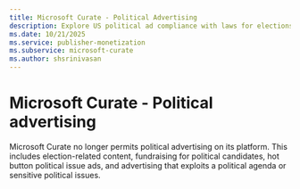 ```yaml
---
title: Microsoft Curate - Political Advertising
description: Explore US political ad compliance with laws for elections, ballot initiatives, or candidates in the article.
ms.date: 10/21/2025
ms.service: publisher-monetization
ms.subservice: microsoft-curate
ms.author: shsrinivasan
---
```


# Microsoft Curate - Political advertising

Microsoft Curate no longer permits political advertising on its platform. This includes election-related content, fundraising for political candidates, hot button political issue ads, and advertising that exploits a political agenda or sensitive political issues.

<!--Microsoft Advertising permits political advertising (advertising relating to elections, ballot initiatives, or political candidates) in the United States, but requires that such advertising comply with applicable law. As required by law, you must certify certain information about the ads and the political organization that purchased them for all political advertising on the state or local level, and for political advertising on the federal level in Washington State.

You are not required to certify political advertising serving outside the United States, but you must still adhere to our [Policies for Curating](../policies-regulations/index.yml) and comply with all applicable legal and/or regulatory requirements in the jurisdiction where you are advertising.

Unless specifically authorized by Microsoft Advertising, curators are prohibited from serving ads related to any federal elections in Canada.

For more details on our policies on political advertising, see our [Political Advertising Policy](../policies-regulations/index.yml). For more information about our transparency reporting, see [Political Advertising Transparency Reporting](../policies-regulations/index.yml).

## Enable political advertising

For the most part, political advertisements are set up in the same way as other advertisements, using the same basic curated
deal setup procedures. For more information, see [Create a Curated Deal Line Item](create-a-curated-deal-line-item.md).
However, you must take a few additional steps:

1. Declare that the advertiser is going to run political advertising. For more details, see [Create an Advertiser](create-an-advertiser.md).
2. If your local or state political ads could or will serve in California, Illinois, Maryland, Nevada, New Jersey, New York, Virginia, or Washington, or your federal political ads could or will serve in Washington State, fill out the **Political Advertising** section on the relevant insertion orders. If your political ad will not be served in any of those states, you may enter "N/A”.

    1. Add the contact information for the person or team in your own organization who can best answer any questions about political advertising on this insertion order.
    2. Add details about the political organization that is advertising on a state or local level, or on a federal level in Washington State. The details include contact information, payment method, and the name of the candidate or ballot initiative being supported or opposed.
    3. If the political organization purchasing the ads is an independent expenditure committee advertising in New York or New Jersey, upload the appropriate state registration form.
    4. Certify that all information provided is accurate and up to date, and acknowledge that Microsoft Advertising is relying on the accuracy of the information you provide. 
    For more details, see [Political Advertising](create-an-insertion-order.md#political-advertising) in [Create an Insertion Order](create-an-insertion-order.md).

3. Ensure that political creatives include a disclaimer stating who paid for the advertisement and whether it was authorized by the
    relevant candidate or paid for by an independent expenditure committee.

## When a political creative is not allowed to serve

The creative will not be allowed to serve if:

- You have declared that an insertion order contains political advertising that could or will serve in a state with public reporting
  requirements, but you have not disclosed the required political information on the insertion order, certified that the information you
  provided on the advertiser or the insertion is true, or uploaded a registration form for the states that require it.
- An audit detects that a creative is political, but the required political information has not been disclosed to Microsoft Advertising.

If the buyer's creative is blocked from serving by a creative audit, the buyer will be emailed a notification that the creative does not comply with Microsoft Advertising's policies and has been blocked until all issues are resolved. Generally, all this requires is that the buyer include the proper disclosures and information at the Advertiser and Insertion Order level.

## Political reporting transparency requirements

To comply with the public reporting required by law in certain states, Microsoft Advertising retains certain data about the U.S. political advertisements that are served using our technology. This reporting is updated daily, and is stored for four years.

Currently, the states with public reporting requirements for state or local political advertising are California, Illinois,
Maryland, Nevada, New Jersey, New York, Virginia, and Washington.

Washington State also has a public reporting requirement for political advertising for federal elections or candidates.

For more information, see [Political Advertising Transparency Reporting](../policies-regulations/index.yml).

## Related topics

- [Create an Advertiser](create-an-advertiser.md)
- [Create an Insertion Order](create-an-insertion-order.md)-->
